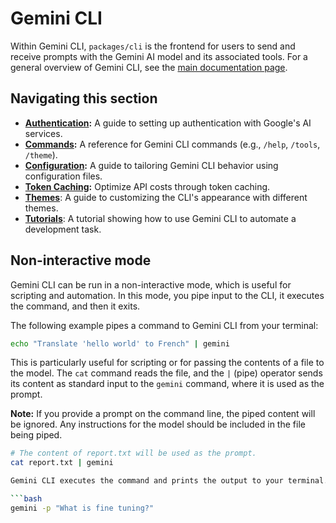 # Gemini CLI

Within Gemini CLI, `packages/cli` is the frontend for users to send and receive prompts with the Gemini AI model and its associated tools. For a general overview of Gemini CLI, see the [main documentation page](../index.md).

## Navigating this section

- **[Authentication](./authentication.md):** A guide to setting up authentication with Google's AI services.
- **[Commands](./commands.md):** A reference for Gemini CLI commands (e.g., `/help`, `/tools`, `/theme`).
- **[Configuration](./configuration.md):** A guide to tailoring Gemini CLI behavior using configuration files.
- **[Token Caching](./token-caching.md):** Optimize API costs through token caching.
- **[Themes](./themes.md)**: A guide to customizing the CLI's appearance with different themes.
- **[Tutorials](tutorials.md)**: A tutorial showing how to use Gemini CLI to automate a development task.

## Non-interactive mode

Gemini CLI can be run in a non-interactive mode, which is useful for scripting and automation. In this mode, you pipe input to the CLI, it executes the command, and then it exits.

The following example pipes a command to Gemini CLI from your terminal:

```sh
echo "Translate 'hello world' to French" | gemini
```

This is particularly useful for scripting or for passing the contents of a file to the model. The `cat` command reads the file, and the `|` (pipe) operator sends its content as standard input to the `gemini` command, where it is used as the prompt.

**Note:** If you provide a prompt on the command line, the piped content will be ignored. Any instructions for the model should be included in the file being piped.

```sh
# The content of report.txt will be used as the prompt.
cat report.txt | gemini

Gemini CLI executes the command and prints the output to your terminal. Note that you can achieve the same behavior by using the `--prompt` or `-p` flag. For example:

```bash
gemini -p "What is fine tuning?"
```

